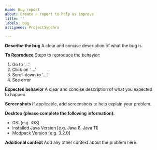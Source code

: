 ```yaml
---
name: Bug report
about: Create a report to help us improve
title: ''
labels: bug
assignees: ProjectSynchro

---
```


**Describe the bug**
A clear and concise description of what the bug is.

**To Reproduce**
Steps to reproduce the behavior:
1. Go to '...'
2. Click on '....'
3. Scroll down to '....'
4. See error

**Expected behavior**
A clear and concise description of what you expected to happen.

**Screenshots**
If applicable, add screenshots to help explain your problem.

**Desktop (please complete the following information):**
 - OS: [e.g. iOS]
 - Installed Java Version [e.g. Java 8, Java 11]
 - Modpack Version [e.g. 3.2.0]

**Additional context**
Add any other context about the problem here.
